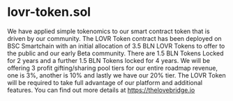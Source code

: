 # lovr-token.sol
We have applied simple tokenomics to our smart contract token that is driven by our community. The LOVR Token contract has been deployed on BSC Smartchain with an initial allocation of 3.5 BLN LOVR Tokens to offer to the public and our early Beta community. There are 1.5 BLN Tokens Locked for 2 years and a further 1.5 BLN Tokens locked for 4 years. We will be offering 3 profit gifting/sharing pool tiers for our entire roadmap revenue, one is 3%, another is 10% and lastly we have our 20% tier. The LOVR Token will be required to take full advantage of our platform and additional features. You can find out more details at https://thelovebridge.io
